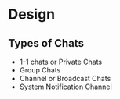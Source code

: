 # Design

## Types of Chats

- 1-1 chats or Private Chats
- Group Chats
- Channel or Broadcast Chats
- System Notification Channel
